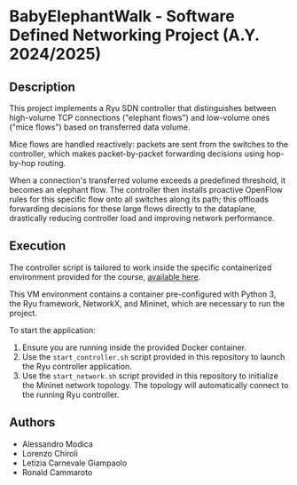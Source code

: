 # BabyElephantWalk - Software Defined Networking Project (A.Y. 2024/2025)

## Description

This project implements a Ryu SDN controller that distinguishes between high-volume TCP connections
("elephant flows") and low-volume ones ("mice flows") based on transferred data volume.

Mice flows are handled reactively: packets are sent from the switches to the controller, which makes
packet-by-packet forwarding decisions using hop-by-hop routing.

When a connection's transferred volume exceeds a predefined threshold, it becomes an elephant flow.
The controller then installs proactive OpenFlow rules for this specific flow onto all switches along
its path; this offloads forwarding decisions for these large flows directly to the dataplane,
drastically reducing controller load and improving network performance.

## Execution

The controller script is tailored to work inside the specific containerized environment provided for
the course, [available here](https://github.com/gverticale/sdn-vm-polimi).

This VM environment contains a container pre-configured with Python 3, the Ryu framework, NetworkX,
and Mininet, which are necessary to run the project.

To start the application:

1.  Ensure you are running inside the provided Docker container.
2.  Use the `start_controller.sh` script provided in this repository to launch the Ryu controller
    application.
3.  Use the `start_network.sh` script provided in this repository to initialize the Mininet network
    topology. The topology will automatically connect to the running Ryu controller.

## Authors

- Alessandro Modica
- Lorenzo Chiroli
- Letizia Carnevale Giampaolo
- Ronald Cammaroto

